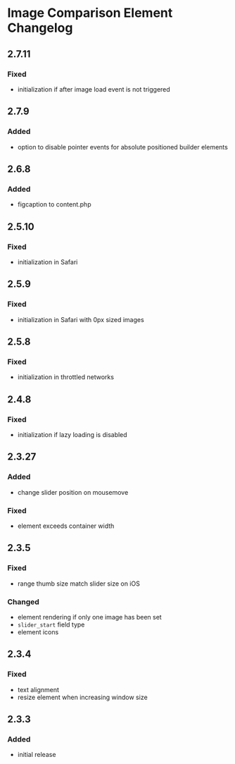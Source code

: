# Image Comparison Element Changelog

## 2.7.11

### Fixed

- initialization if after image load event is not triggered

## 2.7.9

### Added

- option to disable pointer events for absolute positioned builder elements

## 2.6.8

### Added

- figcaption to content.php

## 2.5.10

### Fixed

- initialization in Safari

## 2.5.9

### Fixed

- initialization in Safari with 0px sized images

## 2.5.8

### Fixed

- initialization in throttled networks

## 2.4.8

### Fixed

- initialization if lazy loading is disabled

## 2.3.27

### Added

- change slider position on mousemove

### Fixed

- element exceeds container width

## 2.3.5

### Fixed

- range thumb size match slider size on iOS

### Changed

- element rendering if only one image has been set
- `slider_start` field type
- element icons

## 2.3.4

### Fixed

- text alignment
- resize element when increasing window size

## 2.3.3

### Added

- initial release
